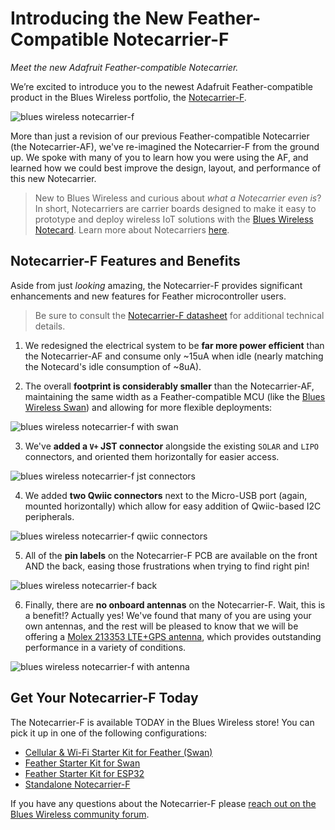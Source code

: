 # Introducing the New Feather-Compatible Notecarrier-F

*Meet the new Adafruit Feather-compatible Notecarrier.*

We’re excited to introduce you to the newest Adafruit Feather-compatible product in the Blues Wireless portfolio, the [Notecarrier-F](https://blues.io/products/notecarrier/notecarrier-f/).

![blues wireless notecarrier-f](notecarrier-f.jpg)

More than just a revision of our previous Feather-compatible Notecarrier (the Notecarrier-AF), we've re-imagined the Notecarrier-F from the ground up. We spoke with many of you to learn how you were using the AF, and learned how we could best improve the design, layout, and performance of this new Notecarrier.

> New to Blues Wireless and curious about *what a Notecarrier even is*? In short, Notecarriers are carrier boards designed to make it easy to prototype and deploy wireless IoT solutions with the [Blues Wireless Notecard](https://blues.io/products/notecard/). Learn more about Notecarriers [here](https://blues.io/products/notecarrier/).

## Notecarrier-F Features and Benefits

Aside from just *looking* amazing, the Notecarrier-F provides significant enhancements and new features for Feather microcontroller users.

> Be sure to consult the [Notecarrier-F datasheet](https://dev.blues.io/hardware/notecarrier-datasheet/notecarrier-f/) for additional technical details.

1) We redesigned the electrical system to be **far more power efficient** than the Notecarrier-AF and consume only ~15uA when idle (nearly matching the Notecard's idle consumption of ~8uA).

2) The overall **footprint is considerably smaller** than the Notecarrier-AF, maintaining the same width as a Feather-compatible MCU (like the [Blues Wireless Swan](https://blues.io/products/swan/)) and allowing for more flexible deployments:

![blues wireless notecarrier-f with swan](notecarrier-f-swan.jpg)

3) We've **added a `V+` JST connector** alongside the existing `SOLAR` and `LIPO` connectors, and oriented them horizontally for easier access.

![blues wireless notecarrier-f jst connectors](notecarrier-f-vplus.jpg)

4) We added **two Qwiic connectors** next to the Micro-USB port (again, mounted horizontally) which allow for easy addition of Qwiic-based I2C peripherals.

![blues wireless notecarrier-f qwiic connectors](notecarrier-f-qwiic.jpg)

5) All of the **pin labels** on the Notecarrier-F PCB are available on the front AND the back, easing those frustrations when trying to find right pin!

![blues wireless notecarrier-f back](notecarrier-f-back.jpg)

6) Finally, there are **no onboard antennas** on the Notecarrier-F. Wait, this is a benefit!? Actually yes! We've found that many of you are using your own antennas, and the rest will be pleased to know that we will be offering a [Molex 213353 LTE+GPS antenna](https://www.molex.com/molex/products/part-detail/antennas/2133530100), which provides outstanding performance in a variety of conditions.

![blues wireless notecarrier-f with antenna](notecarrier-f-notecard-antenna.jpg)

## Get Your Notecarrier-F Today

The Notecarrier-F is available TODAY in the Blues Wireless store! You can pick it up in one of the following configurations:

- [Cellular & Wi-Fi Starter Kit for Feather (Swan)](https://shop.blues.io/products/cellular-and-wifi-feather-kit)
- [Feather Starter Kit for Swan](https://shop.blues.io/products/notecarrier-swan)
- [Feather Starter Kit for ESP32](https://shop.blues.io/products/feather-starter-kit)
- [Standalone Notecarrier-F](https://shop.blues.io/products/notecarrier-f)

If you have any questions about the Notecarrier-F please [reach out on the Blues Wireless community forum](https://discuss.blues.io/).
